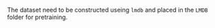 

The dataset need to be constructed useing `lmdb` and placed in the `LMDB` folder for pretraining.


